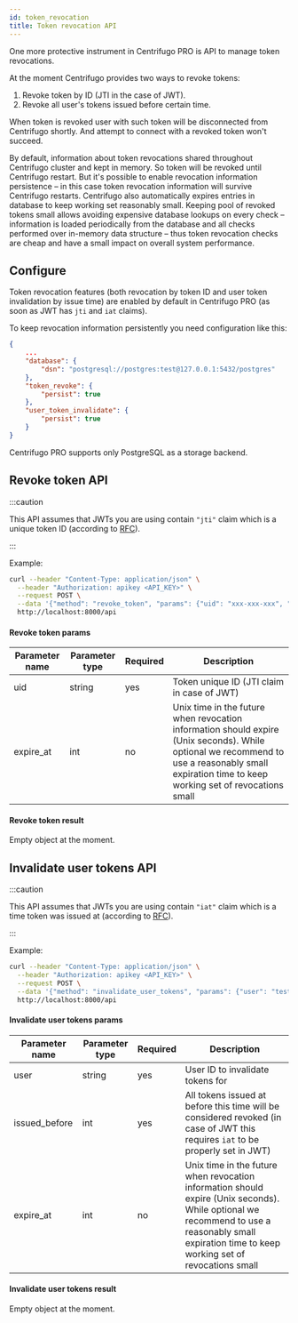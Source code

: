 ```yaml
---
id: token_revocation
title: Token revocation API
---
```


One more protective instrument in Centrifugo PRO is API to manage token revocations.

At the moment Centrifugo provides two ways to revoke tokens:

1. Revoke token by ID (JTI in the case of JWT).
1. Revoke all user's tokens issued before certain time.

When token is revoked user with such token will be disconnected from Centrifugo shortly. And attempt to connect with a revoked token won't succeed.

By default, information about token revocations shared throughout Centrifugo cluster and kept in memory. So token will be revoked until Centrifugo restart. But it's possible to enable revocation information persistence – in this case token revocation information will survive Centrifugo restarts. Centrifugo also automatically expires entries in database to keep working set reasonably small. Keeping pool of revoked tokens small allows avoiding expensive database lookups on every check – information is loaded periodically from the database and all checks performed over in-memory data structure – thus token revocation checks are cheap and have a small impact on overall system performance.

## Configure

Token revocation features (both revocation by token ID and user token invalidation by issue time) are enabled by default in Centrifugo PRO (as soon as JWT has `jti` and `iat` claims).

To keep revocation information persistently you need configuration like this:

```json
{
    ...
    "database": {
        "dsn": "postgresql://postgres:test@127.0.0.1:5432/postgres"
    },
    "token_revoke": {
        "persist": true
    },
    "user_token_invalidate": {
        "persist": true
    }
}
```

Centrifugo PRO supports only PostgreSQL as a storage backend.

## Revoke token API

:::caution

This API assumes that JWTs you are using contain `"jti"` claim which is a unique token ID (according to [RFC](https://datatracker.ietf.org/doc/html/rfc7519#section-4.1.7)).  

:::

Example:

```bash
curl --header "Content-Type: application/json" \
  --header "Authorization: apikey <API_KEY>" \
  --request POST \
  --data '{"method": "revoke_token", "params": {"uid": "xxx-xxx-xxx", "expire_at": 1635845122}}' \
  http://localhost:8000/api
```

#### Revoke token params

| Parameter name | Parameter type | Required | Description  |
| -------------- | -------------- | ------------ | ---- |
| uid       | string  | yes | Token unique ID (JTI claim in case of JWT)        |
| expire_at       | int  | no | Unix time in the future when revocation information should expire (Unix seconds). While optional we recommend to use a reasonably small expiration time to keep working set of revocations small     |

#### Revoke token result

Empty object at the moment.

## Invalidate user tokens API

:::caution

This API assumes that JWTs you are using contain `"iat"` claim which is a time token was issued at (according to [RFC](https://datatracker.ietf.org/doc/html/rfc7519#section-4.1.6)).  

:::

Example:

```bash
curl --header "Content-Type: application/json" \
  --header "Authorization: apikey <API_KEY>" \
  --request POST \
  --data '{"method": "invalidate_user_tokens", "params": {"user": "test", "issued_before": 1635845022, "expire_at": 1635845122}}' \
  http://localhost:8000/api
```

#### Invalidate user tokens params

| Parameter name | Parameter type | Required | Description  |
| -------------- | -------------- | ------------ | ---- |
| user       | string  | yes | User ID to invalidate tokens for       |
| issued_before       | int  | yes | All tokens issued at before this time will be considered revoked (in case of JWT this requires `iat` to be properly set in JWT)         |
| expire_at       | int  | no | Unix time in the future when revocation information should expire (Unix seconds). While optional we recommend to use a reasonably small expiration time to keep working set of revocations small     |

#### Invalidate user tokens result

Empty object at the moment.
